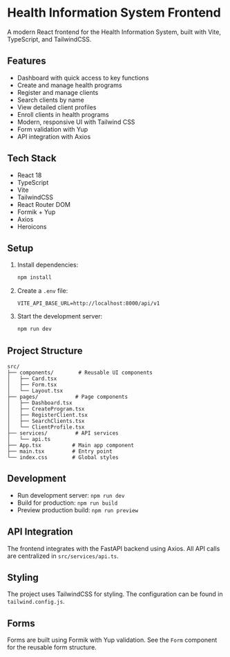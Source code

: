 # Health Information System Frontend

A modern React frontend for the Health Information System, built with Vite, TypeScript, and TailwindCSS.

## Features

- Dashboard with quick access to key functions
- Create and manage health programs
- Register and manage clients
- Search clients by name
- View detailed client profiles
- Enroll clients in health programs
- Modern, responsive UI with Tailwind CSS
- Form validation with Yup
- API integration with Axios

## Tech Stack

- React 18
- TypeScript
- Vite
- TailwindCSS
- React Router DOM
- Formik + Yup
- Axios
- Heroicons

## Setup

1. Install dependencies:
   ```bash
   npm install
   ```

2. Create a `.env` file:
   ```
   VITE_API_BASE_URL=http://localhost:8000/api/v1
   ```

3. Start the development server:
   ```bash
   npm run dev
   ```

## Project Structure

```
src/
├── components/        # Reusable UI components
│   ├── Card.tsx
│   ├── Form.tsx
│   └── Layout.tsx
├── pages/            # Page components
│   ├── Dashboard.tsx
│   ├── CreateProgram.tsx
│   ├── RegisterClient.tsx
│   ├── SearchClients.tsx
│   └── ClientProfile.tsx
├── services/         # API services
│   └── api.ts
├── App.tsx          # Main app component
├── main.tsx         # Entry point
└── index.css        # Global styles
```

## Development

- Run development server: `npm run dev`
- Build for production: `npm run build`
- Preview production build: `npm run preview`

## API Integration

The frontend integrates with the FastAPI backend using Axios. All API calls are centralized in `src/services/api.ts`.

## Styling

The project uses TailwindCSS for styling. The configuration can be found in `tailwind.config.js`.

## Forms

Forms are built using Formik with Yup validation. See the `Form` component for the reusable form structure. 